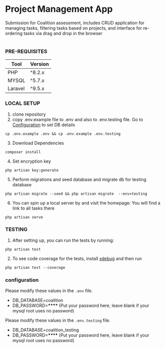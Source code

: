 # Project Management App

Submission for Coalition assessment, includes CRUD application for managing tasks, filtering tasks based on projects, and interface for re-ordering tasks via drag and drop in the browser
<br><br>

### PRE-REQUISITES

| Tool    | Version |
| ------- | ------- |
| PHP     | ^8.2.x  |
| MYSQL   | ^5.7.x  |
| Laravel | ^9.5.x  |

### LOCAL SETUP

1. clone repository
2. copy .env.example file to .env and also to .env.testing file. Go to [Configuration](#configuration) to set DB details

```
cp .env.example .env && cp .env.example .env.testing
```

3. Download Dependencies

```
composer install
```

4. Set encryption key

```
php artisan key:generate
```

5. Perform migrations and seed database and migrate db for testing database

```
php artisan migrate --seed && php artisan migrate  --env=testing
```

6. You can spin up a local server by and visit the homepage: You will find a link to all tasks there

```
php artisan serve
```

### TESTING

1. After setting up, you can run the tests by running:

```
php artisan test
```

2. To see code coverage for the tests, install [xdebug][xdebug-url] and then run

```
php artisan test --coverage
```

### configuration

Please modify these values in the `.env` file.

-   DB_DATABASE=coalition
-   DB_PASSWORD=**\*\*\*\*** (Put your password here, leave blank if your mysql root uses no password)

Please modify these values in the `.env.testing` file.

-   DB_DATABASE=coalition_testing
-   DB_PASSWORD=**\*\*\*\*** (Put your password here, leave blank if your mysql root uses no password)

[xdebug-url]: https://xdebug.org/docs/install
